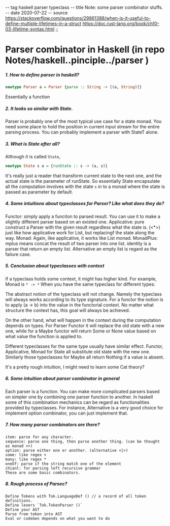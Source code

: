 -- tag haskell parser typeclass
-- title Note: some parser combinator stuffs.
-- date 2020-07-22
-- source https://stackoverflow.com/questions/29861388/when-is-it-useful-to-define-multiple-lifetimes-in-a-struct
          https://doc.rust-lang.org/book/ch10-03-lifetime-syntax.html
;;
# Parser combinator in Haskell (in repo Notes/haskell..pinciple../parser )
##### 1. How to define parser in haskell?
``` haskell
newtype Parser a = Parser {parse :: String -> [(a, String)]}
```
Essentially a function

##### 2. It looks so similar with State.
Parser is probably one of the most typical use case for a state monad.  You need some place to hold the position in current input stream for the entire parsing process. You can probably implement a parser with StateT alone.

##### 3. What is State after all?
Although it is called `State`,
```haskell
newtype State s a = {runState :: s -> (a, s)}
```
It's really just a reader that transform current state to the next one, and the actual state is the parameter of runState. So essentially State encapsulate all the computation involves with the state `s` in to a monad where the state is passed as parameter by default.

##### 4. Some intuitions about typeclasses for Parser? Like what does they do?
Functor:
    simply apply a funciton to parsed result.
    You can use it to make a slightly different parser based on an existed one.
Applicative:
    pure construct a Parser with the given result regardless what the state is.
    (<*>) just like how applicative work for List, but replacingf the state along the way.
Monad:
    Again, like applicative, it works like List monad.
MonadPlus:
    mplus means concat the result of two parser into one list.
    identity is a parser that return an empty list.
Alternative
    an empty list is regard as the failure case.

##### 5. Conclusion about typeclasses with context
If a typeclass holds some context, it might has higher kind. For example, Monad is `* -> *`
When you have the same typeclass for different types:

The abstract notion of the typeclass will not change. Namely the typeclass will always works according to its type signature. For a functor the notion is to apply (a -> b) into the value in the functorial context. No matter what structure the context has, this goal will always be achieved.

On the other hand, what will happen in the context during the computation depends on types. For Parser Functor it will replace the old state with a new one, while for a Maybe functor will return Some or None value based on what value the function is applied to.

Different typeclasses for the same type usually have similar effect. Functor, Applicative, Monad for State all substitute old state with the new one. Similarly those typeclasses for Maybe all return Nothing if a value is absent.

It's a pretty rough intuition, I might need to learn some Cat theory?

##### 6. Some intuition about parser combinator in general
Each parser is a function. You can make more complicated parsers based on simpler one by combining one parser function to another. In haskell some of this combination mechanics can be regard as functionalities provided by typeclasses. For instance, Alternative is a very good choice for implement option combinator, you can just implement that.

##### 7. How many parser combinators are there?
    item: parse for any character.
    sequence: parse one thing, then parse another thing. (can be thought as monad >>)
    option: parse either one or another. (alternative <|>)
    some: like regex +
    many: like regex *
    oneOf: parse if the string match one of the element
    chianl: for parsing left recursive grammar
    These are some basic combinators.

##### 8. Rough process of Parsec?
    Define Tokens with Tok.LanguageDef () // a record of all token definitions.
    Define lexers `Tok.TokenParser ()`
    Define your AST
    Parse from token into AST
    Eval or codeGen depends on what you want to do
